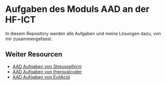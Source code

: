 # Aufgaben des Moduls AAD an der HF-ICT

In diesem Repository werden alle Aufgaben und meine Lösungen dazu, von mir zusammengefasst.


## Weiter Resourcen
-  [AAD Aufgaben von Streusselhirni](https://gitlab.com/streusselhirni/hfict-aad)
-  [AAD Aufgaben von theroyalcoder](https://github.com/theroyalcoder/HF-ICT-3-SEM-AAD)
-  [AAD Aufgaben von EvilAcid](https://github.com/EvilAcid/HF-ICT-AAD)
